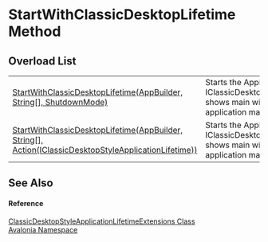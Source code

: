 # StartWithClassicDesktopLifetime Method


## Overload List
<table>
<tr>
<td><a href="M_Avalonia_ClassicDesktopStyleApplicationLifetimeExtensions_StartWithClassicDesktopLifetime">StartWithClassicDesktopLifetime(AppBuilder, String[], ShutdownMode)</a></td>
<td>Starts the Application with a IClassicDesktopStyleApplicationLifetime, shows main window and runs application main loop.</td>
</tr>
<tr>
<td><a href="M_Avalonia_ClassicDesktopStyleApplicationLifetimeExtensions_StartWithClassicDesktopLifetime_1">StartWithClassicDesktopLifetime(AppBuilder, String[], Action(IClassicDesktopStyleApplicationLifetime))</a></td>
<td>Starts the Application with a IClassicDesktopStyleApplicationLifetime, shows main window and runs application main loop.</td>
</tr>
</table>

## See Also


#### Reference
<a href="T_Avalonia_ClassicDesktopStyleApplicationLifetimeExtensions">ClassicDesktopStyleApplicationLifetimeExtensions Class</a>  
<a href="N_Avalonia">Avalonia Namespace</a>  
